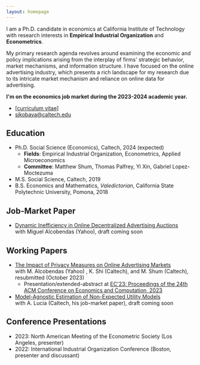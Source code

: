 ```yaml
---
layout: homepage
---
```


I am a Ph.D. candidate in economics at California Institute of Technology with research interests in **Empirical Industrial Organization** and **Econometrics**. 

My primary research agenda revolves around examining the economic and policy implications arising from the interplay of firms' strategic behavior, market mechanisms, and information structure. I have focused on the online advertising industry, which presents a rich landscape for my research due to its intricate market mechanism and reliance on online data for advertising.

**I'm on the economics job market during the 2023-2024 academic year.** 
- [[curriculum vitae]](assets/files/shunto-kobayashi-cv.pdf)
- sjkobaya@caltech.edu

## Education
- Ph.D. Social Science (Economics), Caltech, 2024 (expected)
  - **Fields**: Empirical Industrial Organization, Econometrics, Applied Microeconomics
  - **Committee**: Matthew Shum, Thomas Palfrey, Yi Xin, Gabriel Lopez-Moctezuma 
- M.S. Social Science, Caltech, 2019
- B.S. Economics and Mathematics, *Valedictorian*, California State Polytechnic University, Pomona, 2018

## Job-Market Paper
- <u>Dynamic Inefficiency in Online Decentralized Advertising Auctions</u>
  <br>
  with Miguel Alcobendas (Yahoo), draft coming soon

## Working Papers
- [<u>The Impact of Privacy Measures on Online Advertising Markets</u>](assets/files/impact-of-privacy-protection-october23.pdf)
   <br>
   with M. Alcobendas (Yahoo) , K. Shi (Caltech), and M. Shum (Caltech), resubmitted (October 2023)
   - Presentation/extended-abstract at [EC'23: Proceedings of the 24th ACM Conference on Economics and Computation, 2023](https://dl.acm.org/doi/10.1145/3580507.3597712)
- <u>Model-Agnostic Estimation of Non-Expected Utility Models</u>
   <br>
   with A. Lucia (Caltech, his job-market paper), draft coming soon

## Conference Presentations
- 2023: North American Meeting of the Econometric Society (Los Angeles, presenter)
- 2022: International Industrial Organization Conference (Boston, presenter and discussant)

<!-- {% include_relative _includes/publications.md %} -->

<!-- {% include_relative _includes/services.md %} -->
